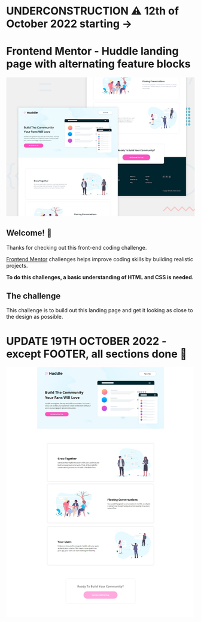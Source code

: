 # UNDERCONSTRUCTION ⚠️ 12th of October 2022 starting -> 
# Frontend Mentor - Huddle landing page with alternating feature blocks

![Design preview for the Huddle landing page with alternating feature blocks coding challenge](./design/desktop-preview.jpg)

## Welcome! 👋

Thanks for checking out this front-end coding challenge.

[Frontend Mentor](https://www.frontendmentor.io) challenges helps improve coding skills by building realistic projects.

**To do this challenges, a basic understanding of HTML and CSS is needed.**

## The challenge

This challenge is to build out this landing page and get it looking as close to the design as possible.


# UPDATE 19TH OCTOBER 2022 - except FOOTER, all sections done 💪

<img src="19thOct22.jpeg">
